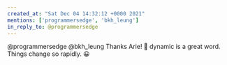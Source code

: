 ```yaml
---
created_at: "Sat Dec 04 14:32:12 +0000 2021"
mentions: ['programmersedge', 'bkh_leung']
in_reply_to: @programmersedge
---
```


@programmersedge @bkh_leung Thanks Arie! 🙏 dynamic is a great word. Things change so rapidly. 😀